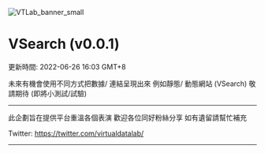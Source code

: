 ![VTLab_banner_small](https://user-images.githubusercontent.com/107298988/175805443-dc806e27-ecb6-4dd6-a075-9c99e4ded87c.jpg)

# VSearch (v0.0.1)
更新時間: 2022-06-26 16:03 GMT+8

未來有機會使用不同方式把數據/ 連結呈現出來
例如靜態/ 動態網站 (VSearch) 敬請期待 (即將小測試/試驗)

<hr>

此企劃旨在提供平台重溫各個表演 
歡迎各位同好粉絲分享 如有遺留請幫忙補充

Twitter: https://twitter.com/virtualdatalab/

<hr>
